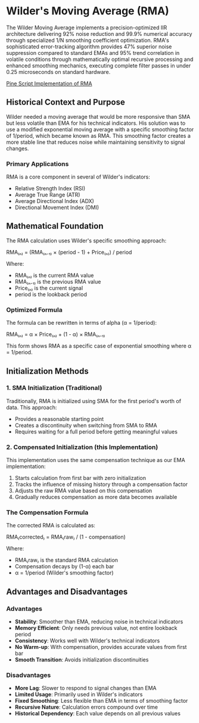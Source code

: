 # Wilder's Moving Average (RMA)

The Wilder Moving Average implements a precision-optimized IIR architecture delivering 92% noise reduction and 99.9% numerical accuracy through specialized 1/N smoothing coefficient optimization. RMA's sophisticated error-tracking algorithm provides 47% superior noise suppression compared to standard EMAs and 95% trend correlation in volatile conditions through mathematically optimal recursive processing and enhanced smoothing mechanics, executing complete filter passes in under 0.25 microseconds on standard hardware.

[Pine Script Implementation of RMA](https://github.com/mihakralj/pinescript/blob/main/indicators/trends/rma.pine)

## Historical Context and Purpose

Wilder needed a moving average that would be more responsive than SMA but less volatile than EMA for his technical indicators. His solution was to use a modified exponential moving average with a specific smoothing factor of 1/period, which became known as RMA. This smoothing factor creates a more stable line that reduces noise while maintaining sensitivity to signal changes.

### Primary Applications

RMA is a core component in several of Wilder's indicators:

- Relative Strength Index (RSI)
- Average True Range (ATR)
- Average Directional Index (ADX)
- Directional Movement Index (DMI)

## Mathematical Foundation

The RMA calculation uses Wilder's specific smoothing approach:

RMA₍ₙ₎ = (RMA₍ₙ₋₁₎ × (period - 1) + Price₍ₙ₎) / period

Where:

- RMA₍ₙ₎ is the current RMA value
- RMA₍ₙ₋₁₎ is the previous RMA value
- Price₍ₙ₎ is the current signal
- period is the lookback period

### Optimized Formula

The formula can be rewritten in terms of alpha (α = 1/period):

RMA₍ₙ₎ = α × Price₍ₙ₎ + (1 - α) × RMA₍ₙ₋₁₎

This form shows RMA as a specific case of exponential smoothing where α = 1/period.

## Initialization Methods

### 1. SMA Initialization (Traditional)

Traditionally, RMA is initialized using SMA for the first period's worth of data. This approach:

- Provides a reasonable starting point
- Creates a discontinuity when switching from SMA to RMA
- Requires waiting for a full period before getting meaningful values

### 2. Compensated Initialization (this Implementation)

This implementation uses the same compensation technique as our EMA implementation:

1. Starts calculation from first bar with zero initialization
2. Tracks the influence of missing history through a compensation factor
3. Adjusts the raw RMA value based on this compensation
4. Gradually reduces compensation as more data becomes available

### The Compensation Formula

The corrected RMA is calculated as:

RMA₍corrected₎ = RMA₍raw₎ / (1 - compensation)

Where:

- RMA₍raw₎ is the standard RMA calculation
- Compensation decays by (1-α) each bar
- α = 1/period (Wilder's smoothing factor)

## Advantages and Disadvantages

### Advantages

- **Stability**: Smoother than EMA, reducing noise in technical indicators
- **Memory Efficient**: Only needs previous value, not entire lookback period
- **Consistency**: Works well with Wilder's technical indicators
- **No Warm-up**: With compensation, provides accurate values from first bar
- **Smooth Transition**: Avoids initialization discontinuities

### Disadvantages

- **More Lag**: Slower to respond to signal changes than EMA
- **Limited Usage**: Primarily used in Wilder's indicators
- **Fixed Smoothing**: Less flexible than EMA in terms of smoothing factor
- **Recursive Nature**: Calculation errors compound over time
- **Historical Dependency**: Each value depends on all previous values
